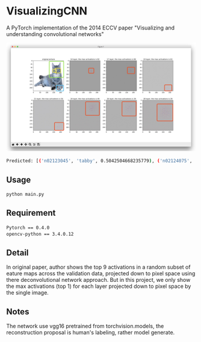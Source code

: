 # VisualizingCNN

A PyTorch implementation of the 2014 ECCV paper "Visualizing and understanding convolutional networks"

![reapperrance](./reappearance.jpg)

```bash
Predicted: [('n02123045', 'tabby', 0.5042504668235779), ('n02124075', 'Egyptian_cat', 0.26163962483406067), ('n02123159', 'tiger_cat', 0.23190157115459442)]
```

## Usage

```bash
python main.py
```

## Requirement

```bash
Pytorch == 0.4.0
opencv-python == 3.4.0.12
```


## Detail

In original paper, author shows the top 9 activations in a random subset of eature maps across the validation data, projected down to pixel space using there deconvolutional network approach. But in this project, we only show the max activations (top 1) for each layer projected down to pixel space by the single image.

## Notes

The network use vgg16 pretrained from torchvision.models, the reconstruction proposal is human's labeling, rather model generate.